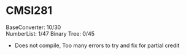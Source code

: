 # CMSI281
BaseConverter: 10/30  
NumberList: 1/47
Binary Tree: 0/45
  * Does not compile, Too many errors to try and fix for partial credit
